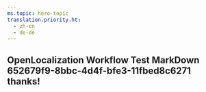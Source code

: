 ```yaml
---
ms.topic: hero-topic
translation.priority.ht: 
  - zh-cn
  - de-de
---
```

## OpenLocalization Workflow Test MarkDown 652679f9-8bbc-4d4f-bfe3-11fbed8c6271 thanks!
